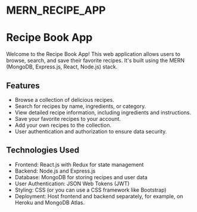 # MERN_RECIPE_APP
# Recipe Book App

Welcome to the Recipe Book App! This web application allows users to browse, search, and save their favorite recipes. It's built using the MERN (MongoDB, Express.js, React, Node.js) stack.

## Features

- Browse a collection of delicious recipes.
- Search for recipes by name, ingredients, or category.
- View detailed recipe information, including ingredients and instructions.
- Save your favorite recipes to your account.
- Add your own recipes to the collection.
- User authentication and authorization to ensure data security.

## Technologies Used

- Frontend: React.js with Redux for state management
- Backend: Node.js and Express.js
- Database: MongoDB for storing recipes and user data
- User Authentication: JSON Web Tokens (JWT)
- Styling: CSS (or you can use a CSS framework like Bootstrap)
- Deployment: Host frontend and backend separately, for example, on Heroku and MongoDB Atlas.

